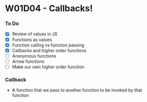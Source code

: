 # W01D04 - Callbacks!

### To Do
- [x] Review of values in JS
- [x] Functions as values
- [x] Function calling vs function passing
- [x] Callbacks and higher order functions
- [ ] Anonymous functions
- [ ] Arrow functions
- [ ] Make our own higher order function

### Callback
* A function that we pass to another function to be invoked by that function











#
